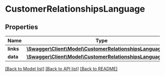 # CustomerRelationshipsLanguage

## Properties
Name | Type | Description | Notes
------------ | ------------- | ------------- | -------------
**links** | [**\Swagger\Client\Model\CustomerRelationshipsLanguageLinks**](CustomerRelationshipsLanguageLinks.md) |  | [optional] 
**data** | [**\Swagger\Client\Model\CustomerRelationshipsLanguageData**](CustomerRelationshipsLanguageData.md) |  | [optional] 

[[Back to Model list]](../../README.md#documentation-for-models) [[Back to API list]](../../README.md#documentation-for-api-endpoints) [[Back to README]](../../README.md)

